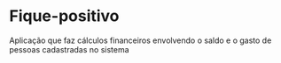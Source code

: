 # Fique-positivo
 Aplicação que faz cálculos financeiros envolvendo o saldo e o gasto de pessoas cadastradas no sistema
